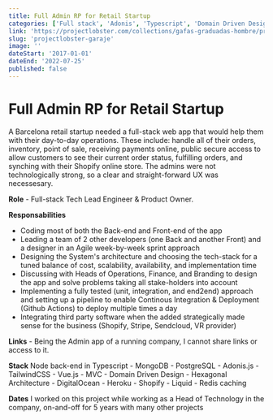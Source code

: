 ```yaml
---
title: Full Admin RP for Retail Startup
categories: ['Full stack', 'Adonis', 'Typescript', 'Domain Driven Design']
link: 'https://projectlobster.com/collections/gafas-graduadas-hombre/products/mac'
slug: 'projectlobster-garaje'
image: ''
dateStart: '2017-01-01'
dateEnd: '2022-07-25'
published: false
---
```


# Full Admin RP for Retail Startup

A Barcelona retail startup needed a full-stack web app that would help them with their day-to-day operations. These include: handle all of their orders, inventory, point of sale, receiving payments online, public secure access to allow customers to see their current order status, fulfilling orders, and synching with their Shopify online store. The admins were not technologically strong, so a clear and straight-forward UX was necessesary.

**Role** - Full-stack Tech Lead Engineer & Product Owner.

**Responsabilities**

- Coding most of both the Back-end and Front-end of the app
- Leading a team of 2 other developers (one Back and another Front) and a designer in an Agile week-by-week sprint approach
- Designing the System's architecture and choosing the tech-stack for a tuned balance of cost, scalability, availability, and implementation time
- Discussing with Heads of Operations, Finance, and Branding to design the app and solve problems taking all stake-holders into account
- Implementing a fully tested (unit, integration, and end2end) approach and setting up a pipeline to enable Continous Integration & Deployment (Github Actions) to deploy multiple times a day
- Integrating third party software when the added strategically made sense for the business (Shopify, Stripe, Sendcloud, VR provider)

**Links** - Being the Admin app of a running company, I cannot share links or access to it.

**Stack** Node back-end in Typescript - MongoDB - PostgreSQL - Adonis.js - TailwindCSS - Vue.js - MVC - Domain Driven Design - Hexagonal Architecture - DigitalOcean - Heroku - Shopify - Liquid - Redis caching

**Dates** I worked on this project while working as a Head of Technology in the company, on-and-off for 5 years with many other projects

